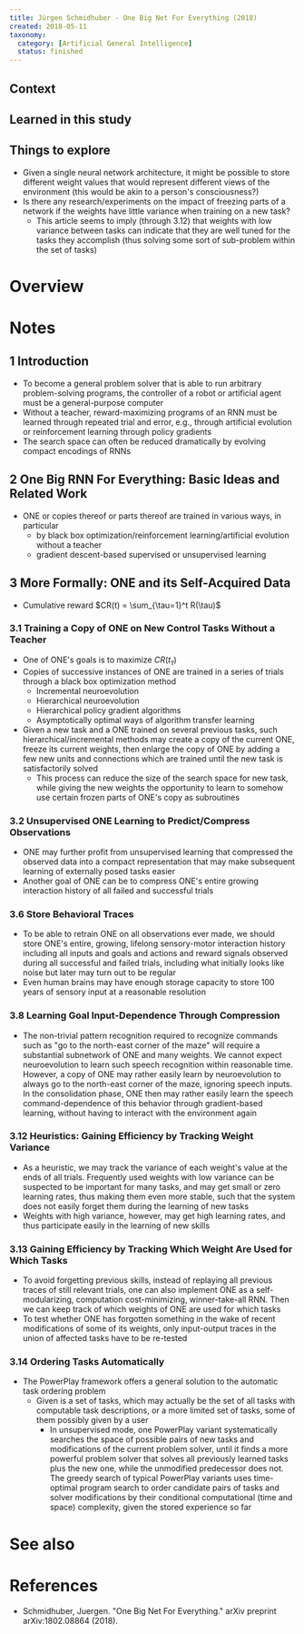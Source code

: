 ```yaml
---
title: Jürgen Schmidhuber - One Big Net For Everything (2018)
created: 2018-05-11
taxonomy:
  category: [Artificial General Intelligence]
  status: finished
---
```


## Context

## Learned in this study

## Things to explore
* Given a single neural network architecture, it might be possible to store different weight values that would represent different views of the environment (this would be akin to a person's consciousness?)
* Is there any research/experiments on the impact of freezing parts of a network if the weights have little variance when training on a new task?
	* This article seems to imply (through 3.12) that weights with low variance between tasks can indicate that they are well tuned for the tasks they accomplish (thus solving some sort of sub-problem within the set of tasks)

# Overview

# Notes
## 1 Introduction
* To become a general problem solver that is able to run arbitrary problem-solving programs, the controller of a robot or artificial agent must be a general-purpose computer
* Without a teacher, reward-maximizing programs of an RNN must be learned through repeated trial and error, e.g., through artificial evolution or reinforcement learning through policy gradients
* The search space can often be reduced dramatically by evolving compact encodings of RNNs

## 2 One Big RNN For Everything: Basic Ideas and Related Work
* ONE or copies thereof or parts thereof are trained in various ways, in particular
	* by black box optimization/reinforcement learning/artificial evolution without a teacher
	* gradient descent-based supervised or unsupervised learning

## 3 More Formally: ONE and its Self-Acquired Data
* Cumulative reward $CR(t) = \sum_{\tau=1}^t R(\tau)$

### 3.1 Training a Copy of ONE on New Control Tasks Without a Teacher
* One of ONE's goals is to maximize $CR(t_\tau)$
* Copies of successive instances of ONE are trained in a series of trials through a black box optimization method
	* Incremental neuroevolution
	* Hierarchical neuroevolution
	* Hierarchical policy gradient algorithms
	* Asymptotically optimal ways of algorithm transfer learning
* Given a new task and a ONE trained on several previous tasks, such hierarchical/incremental methods may create a copy of the current ONE, freeze its current weights, then enlarge the copy of ONE by adding a few new units and connections which are trained until the new task is satisfactorily solved
	* This process can reduce the size of the search space for new task, while giving the new weights the opportunity to learn to somehow use certain frozen parts of ONE's copy as subroutines

### 3.2 Unsupervised ONE Learning to Predict/Compress Observations
* ONE may further profit from unsupervised learning that compressed the observed data into a compact representation that may make subsequent learning of externally posed tasks easier
* Another goal of ONE can be to compress ONE's entire growing interaction history of all failed and successful trials

### 3.6 Store Behavioral Traces
* To be able to retrain ONE on all observations ever made, we should store ONE's entire, growing, lifelong sensory-motor interaction history including all inputs and goals and actions and reward signals observed during all successful and failed trials, including what initially looks like noise but later may turn out to be regular
* Even human brains may have enough storage capacity to store 100 years of sensory input at a reasonable resolution

### 3.8 Learning Goal Input-Dependence Through Compression
* The non-trivial pattern recognition required to recognize commands such as "go to the north-east corner of the maze" will require a substantial subnetwork of ONE and many weights. We cannot expect neuroevolution to learn such speech recognition within reasonable time. However, a copy of ONE may rather easily learn by neuroevolution to always go to the north-east corner of the maze, ignoring speech inputs. In the consolidation phase, ONE then may rather easily learn the speech command-dependence of this behavior through gradient-based learning, without having to interact with the environment again

### 3.12 Heuristics: Gaining Efficiency by Tracking Weight Variance
* As a heuristic, we may track the variance of each weight's value at the ends of all trials. Frequently used weights with low variance can be suspected to be important for many tasks, and may get small or zero learning rates, thus making them even more stable, such that the system does not easily forget them during the learning of new tasks
* Weights with high variance, however, may get high learning rates, and thus participate easily in the learning of new skills

### 3.13 Gaining Efficiency by Tracking Which Weight Are Used for Which Tasks
* To avoid forgetting previous skills, instead of replaying all previous traces of still relevant trials, one can also implement ONE as a self-modularizing, computation cost-minimizing, winner-take-all RNN. Then we can keep track of which weights of ONE are used for which tasks
* To test whether ONE has forgotten something in the wake of recent modifications of some of its weights, only input-output traces in the union of affected tasks have to be re-tested

### 3.14 Ordering Tasks Automatically
* The PowerPlay framework offers a general solution to the automatic task ordering problem
	* Given is a set of tasks, which may actually be the set of all tasks with computable task descriptions, or a more limited set of tasks, some of them possibly given by a user
		* In unsupervised mode, one PowerPlay variant systematically searches the space of possible pairs of new tasks and modifications of the current problem solver, until it finds a more powerful problem solver that solves all previously learned tasks plus the new one, while the unmodified predecessor does not. The greedy search of typical PowerPlay variants uses time-optimal program search to order candidate pairs of tasks and solver modifications by their conditional computational (time and space) complexity, given the stored experience so far

# See also

# References
* Schmidhuber, Juergen. "One Big Net For Everything." arXiv preprint arXiv:1802.08864 (2018).
